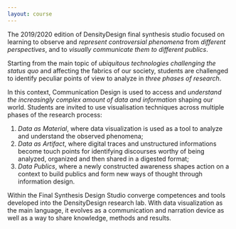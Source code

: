 ```yaml
---
layout: course
---
```


The 2019/2020 edition of DensityDesign final synthesis studio focused on learning to observe and *represent controversial phenomena* from *different perspectives*, and to *visually communicate them to different publics*.

Starting from the main topic of *ubiquitous technologies challenging the status quo* and affecting the fabrics of our society, students are challenged to identify peculiar points of view to analyze in *three phases of research*.

In this context, Communication Design is used to access and *understand the increasingly complex amount of data and information* shaping our world. Students are invited to use visualisation techniques across multiple phases of the research process:

1. *Data as Material*, where data visualization is used as a tool to analyze and understand the observed phenomena;
2. *Data as Artifact*, where digital traces and unstructured informations become touch points for identifying discourses worthy of being analyzed, organized and then shared in a digested format;
3. *Data Publics*, where a newly constructed awareness shapes action on a context to build publics and form new ways of thought through information design.

Within the Final Synthesis Design Studio converge competences and tools developed into the DensityDesign research lab. With data visualization as the main language, it evolves as a communication and narration device as well as a way to share knowledge, methods and results.
